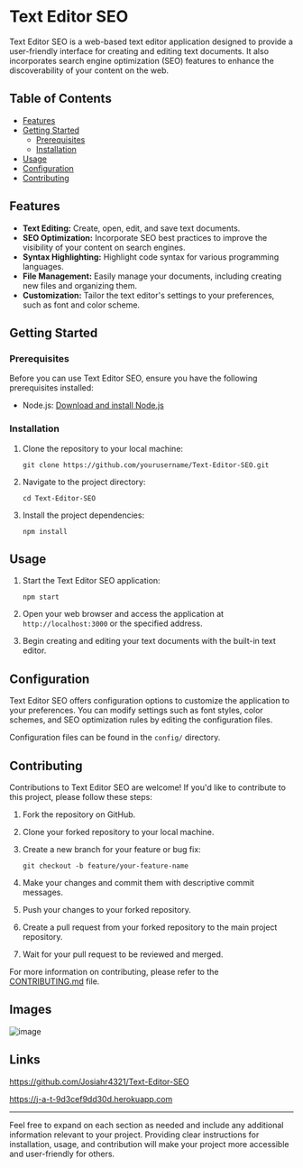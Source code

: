 
# Text Editor SEO

Text Editor SEO is a web-based text editor application designed to provide a user-friendly interface for creating and editing text documents. It also incorporates search engine optimization (SEO) features to enhance the discoverability of your content on the web.

## Table of Contents

- [Features](#features)
- [Getting Started](#getting-started)
  - [Prerequisites](#prerequisites)
  - [Installation](#installation)
- [Usage](#usage)
- [Configuration](#configuration)
- [Contributing](#contributing)


## Features

- **Text Editing:** Create, open, edit, and save text documents.
- **SEO Optimization:** Incorporate SEO best practices to improve the visibility of your content on search engines.
- **Syntax Highlighting:** Highlight code syntax for various programming languages.
- **File Management:** Easily manage your documents, including creating new files and organizing them.
- **Customization:** Tailor the text editor's settings to your preferences, such as font and color scheme.

## Getting Started

### Prerequisites

Before you can use Text Editor SEO, ensure you have the following prerequisites installed:

- Node.js: [Download and install Node.js](https://nodejs.org/)

### Installation

1. Clone the repository to your local machine:

   ```shell
   git clone https://github.com/yourusername/Text-Editor-SEO.git
   ```

2. Navigate to the project directory:

   ```shell
   cd Text-Editor-SEO
   ```

3. Install the project dependencies:

   ```shell
   npm install
   ```

## Usage

1. Start the Text Editor SEO application:

   ```shell
   npm start
   ```

2. Open your web browser and access the application at `http://localhost:3000` or the specified address.

3. Begin creating and editing your text documents with the built-in text editor.

## Configuration

Text Editor SEO offers configuration options to customize the application to your preferences. You can modify settings such as font styles, color schemes, and SEO optimization rules by editing the configuration files.

Configuration files can be found in the `config/` directory.

## Contributing

Contributions to Text Editor SEO are welcome! If you'd like to contribute to this project, please follow these steps:

1. Fork the repository on GitHub.

2. Clone your forked repository to your local machine.

3. Create a new branch for your feature or bug fix:

   ```shell
   git checkout -b feature/your-feature-name
   ```

4. Make your changes and commit them with descriptive commit messages.

5. Push your changes to your forked repository.

6. Create a pull request from your forked repository to the main project repository.

7. Wait for your pull request to be reviewed and merged.

For more information on contributing, please refer to the [CONTRIBUTING.md](CONTRIBUTING.md) file.

## Images
![image](https://github.com/Josiahr4321/Text-Editor-SEO/assets/125624166/605c7453-01b0-49bc-8e4f-e7ea0792963f)

## Links

https://github.com/Josiahr4321/Text-Editor-SEO

https://j-a-t-9d3cef9dd30d.herokuapp.com


---

Feel free to expand on each section as needed and include any additional information relevant to your project. Providing clear instructions for installation, usage, and contribution will make your project more accessible and user-friendly for others.
